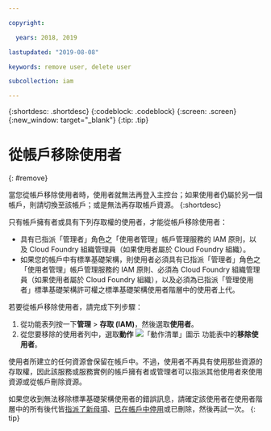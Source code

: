 ```yaml
---

copyright:

  years: 2018, 2019

lastupdated: "2019-08-08"

keywords: remove user, delete user

subcollection: iam

---
```


{:shortdesc: .shortdesc}
{:codeblock: .codeblock}
{:screen: .screen}
{:new_window: target="_blank"}
{:tip: .tip}

# 從帳戶移除使用者
{: #remove}

當您從帳戶移除使用者時，使用者就無法再登入主控台；如果使用者仍屬於另一個帳戶，則請切換至該帳戶；或是無法再存取帳戶資源。
{:shortdesc}

只有帳戶擁有者或具有下列存取權的使用者，才能從帳戶移除使用者：

* 具有已指派「管理者」角色之「使用者管理」帳戶管理服務的 IAM 原則，以及 Cloud Foundry 組織管理員（如果使用者屬於 Cloud Foundry 組織）。
* 如果您的帳戶中有標準基礎架構，則使用者必須具有已指派「管理者」角色之「使用者管理」帳戶管理服務的 IAM 原則、必須為 Cloud Foundry 組織管理員（如果使用者屬於 Cloud Foundry 組織），以及必須為已指派「管理使用者」標準基礎架構許可權之標準基礎架構使用者階層中的使用者上代。

若要從帳戶移除使用者，請完成下列步驟：

1. 從功能表列按一下**管理** &gt; **存取 (IAM)**，然後選取**使用者**。
2. 從您要移除的使用者列中，選取**動作** ![「動作清單」圖示](../icons/action-menu-icon.svg) 功能表中的**移除使用者**。

使用者所建立的任何資源會保留在帳戶中。不過，使用者不再具有使用那些資源的存取權，因此該服務或服務實例的帳戶擁有者或管理者可以指派其他使用者來使用資源或從帳戶刪除資源。

如果您收到無法移除標準基礎架構使用者的錯誤訊息，請確定該使用者在使用者階層中的所有後代皆[指派了新母項](/docs/iam?topic=iam-update-parent)、[已在帳戶中停用](/docs/iam?topic=iam-status)或已刪除，然後再試一次。
{: tip}
